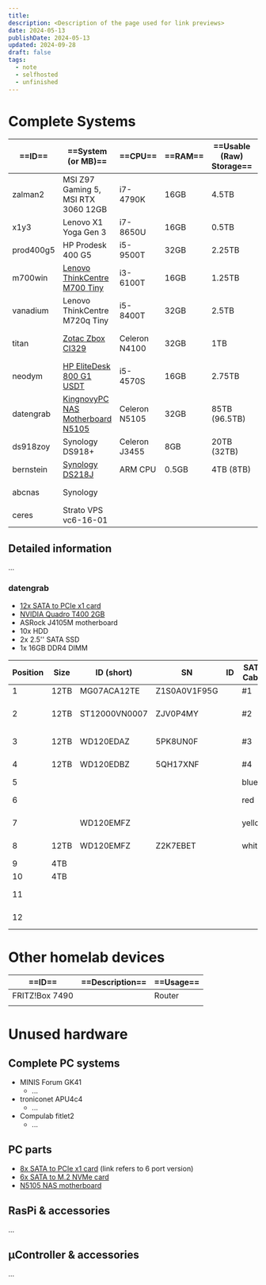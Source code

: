 ```yaml
---
title: 
description: <Description of the page used for link previews>
date: 2024-05-13
publishDate: 2024-05-13
updated: 2024-09-28
draft: false
tags:
  - note
  - selfhosted
  - unfinished
---
```

 
# Complete Systems

| ==ID==    | ==System (or MB)==                                                               | ==CPU==       | ==RAM== | ==Usable (Raw) Storage== | ==Usage==       |
| --------- | -------------------------------------------------------------------------------- | ------------- | ------- | ------------------------ | --------------- |
| zalman2   | MSI Z97 Gaming 5, MSI RTX 3060 12GB                                              | i7-4790K      | 16GB    | 4.5TB                    | gaming PC       |
| x1y3      | Lenovo X1 Yoga Gen 3                                                             | i7-8650U      | 16GB    | 0.5TB                    | Laptop          |
| prod400g5 | HP Prodesk 400 G5                                                                | i5-9500T      | 32GB    | 2.25TB                   | substitute PC   |
| m700win   | [Lenovo ThinkCentre M700 Tiny](https://www.ebay.de/itm/235488488122)             | i3-6100T      | 16GB    | 1.25TB                   | PC at home      |
| vanadium  | Lenovo ThinkCentre M720q Tiny                                                    | i5-8400T      | 32GB    | 2.5TB                    | PVE (test)      |
| titan     | [Zotac Zbox CI329](https://www.amazon.de/gp/product/B07H569HM2/)                 | Celeron N4100 | 32GB    | 1TB                      | PVE (always-on) |
| neodym    | [HP EliteDesk 800 G1 USDT](https://www.amazon.de/gp/product/B07F1S9GXS/)         | i5-4570S      | 16GB    | 2.75TB                   | PVE (offsite)   |
| datengrab | [KingnovyPC NAS Motherboard N5105](https://www.amazon.de/gp/product/B0BYVMNMR9/) | Celeron N5105 | 32GB    | 85TB (96.5TB)            | unraid          |
| ds918zoy  | Synology DS918+                                                                  | Celeron J3455 | 8GB     | 20TB (32TB)              | NAS (private)   |
| bernstein | [Synology DS218J](https://www.amazon.de/gp/product/B076S8NSCD/)                  | ARM CPU       | 0.5GB   | 4TB (8TB)                | NAS (backup)    |
| abcnas    | Synology                                                                         |               |         |                          | NAS (business)  |
| ceres     | Strato VPS vc6-16-01                                                             |               |         |                          | VPS             |

## Detailed information

...

### datengrab

- [12x SATA to PCIe x1 card](https://www.amazon.de/gp/product/B0BNF3XD96/)
- [NVIDIA Quadro T400 2GB](https://www.amazon.de/gp/product/B0988WSB5V/)
- ASRock J4105M motherboard
- 10x HDD
- 2x 2.5'' SATA SSD
- 1x 16GB DDR4 DIMM


| Position | Size | ID (short)    | SN           | ID  | SATA Cable | Manufacturer, Model           | Comment            |
| -------- | ---- | ------------- | ------------ | --- | ---------- | ----------------------------- | ------------------ |
| 1        | 12TB | MG07ACA12TE   | Z1S0A0V1F95G |     | #1         | Toshiba                       |                    |
| 2        | 12TB | ST12000VN0007 | ZJV0P4MY     |     | #2         | Seagate, IronWolf receritfied | new, only 2 screws |
| 3        | 12TB | WD120EDAZ     | 5PK8UN0F     |     | #3         | Western Digital               |                    |
| 4        | 12TB | WD120EDBZ     | 5QH17XNF     |     | #4         | Western Digital               |                    |
| 5        |      |               |              |     | blue       |                               |                    |
| 6        |      |               |              |     | red        | Western Digital               |                    |
| 7        |      | WD120EMFZ     |              |     | yellow     | Western Digital               | only 2 screws      |
| 8        | 12TB | WD120EMFZ     | Z2K7EBET     |     | white      | Western Digital               | only 2 screws      |
| 9        | 4TB  |               |              |     |            |                               |                    |
| 10       | 4TB  |               |              |     |            |                               |                    |
| 11       |      |               |              |     |            |                               | SATA-SSD           |
| 12       |      |               |              |     |            |                               | SATA-SSD           |





# Other homelab devices

| ==ID==         | ==Description== | ==Usage== |
| -------------- | --------------- | --------- |
| FRITZ!Box 7490 |                 | Router    |
|                |                 |           |

# Unused hardware

## Complete PC systems

- MINIS Forum GK41
	- ...
- troniconet APU4c4
	- ...
- Compulab fitlet2
	- ...

## PC parts

- [8x SATA to PCIe x1 card](https://www.amazon.de/gp/product/B07Z89J2M5/) (link refers to 6 port version)
- [6x SATA to M.2 NVMe card](https://www.amazon.de/gp/product/B0BWYXLNFT/)
- [N5105 NAS motherboard](https://www.amazon.de/gp/product/B0BYVMNMR9/)

## RasPi & accessories

...

## µController & accessories

...